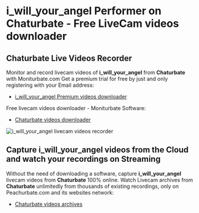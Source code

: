 # i_will_your_angel Performer on Chaturbate - Free LiveCam videos downloader

## Chaturbate Live Videos Recorder

Monitor and record livecam videos of **i_will_your_angel** from **Chaturbate** with Moniturbate.com
Get a premium trial for free by just and only registering with your Email address:
* [i_will_your_angel Premium videos downloader](https://moniturbate.com/request-demo-licence-key.html)

Free livecam videos downloader - Moniturbate Software:
* [Chaturbate videos downloader](https://moniturbate.com/moniturbate-download-software.html)

![i_will_your_angel livecam videos recorder](https://peachurnet.com/templates/moniturbate-software.png)


## Capture i_will_your_angel videos from the Cloud and watch your recordings on Streaming

Without the need of downloading a software, capture **i_will_your_angel** livecam videos from **Chaturbate** 100% online.
Watch Livecam archives from **Chaturbate** unlimitedly from thousands of existing recordings, only on Peachurbate.com and its websites network:
* [Chaturbate videos archives](https://peachurnet.com/)
